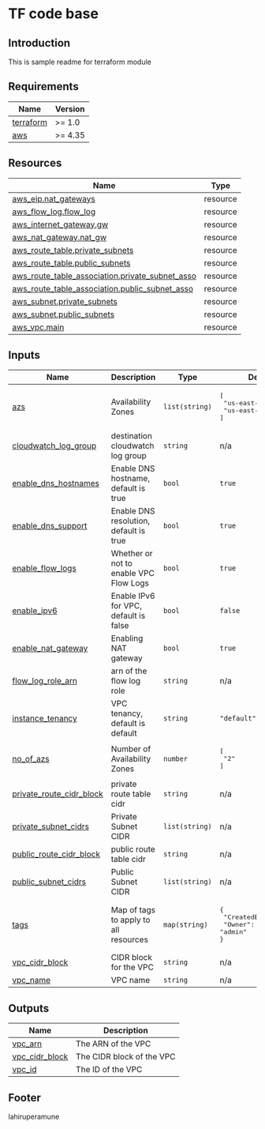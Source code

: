 # TF code base
## Introduction
This is sample readme for terraform module
<!-- BEGIN_AUTOMATED_TF_DOCS_BLOCK -->
## Requirements

| Name | Version |
|------|---------|
| <a name="requirement_terraform"></a> [terraform](#requirement\_terraform) | >= 1.0 |
| <a name="requirement_aws"></a> [aws](#requirement\_aws) | >= 4.35 |
## Resources

| Name | Type |
|------|------|
| [aws_eip.nat_gateways](https://registry.terraform.io/providers/hashicorp/aws/latest/docs/resources/eip) | resource |
| [aws_flow_log.flow_log](https://registry.terraform.io/providers/hashicorp/aws/latest/docs/resources/flow_log) | resource |
| [aws_internet_gateway.gw](https://registry.terraform.io/providers/hashicorp/aws/latest/docs/resources/internet_gateway) | resource |
| [aws_nat_gateway.nat_gw](https://registry.terraform.io/providers/hashicorp/aws/latest/docs/resources/nat_gateway) | resource |
| [aws_route_table.private_subnets](https://registry.terraform.io/providers/hashicorp/aws/latest/docs/resources/route_table) | resource |
| [aws_route_table.public_subnets](https://registry.terraform.io/providers/hashicorp/aws/latest/docs/resources/route_table) | resource |
| [aws_route_table_association.private_subnet_asso](https://registry.terraform.io/providers/hashicorp/aws/latest/docs/resources/route_table_association) | resource |
| [aws_route_table_association.public_subnet_asso](https://registry.terraform.io/providers/hashicorp/aws/latest/docs/resources/route_table_association) | resource |
| [aws_subnet.private_subnets](https://registry.terraform.io/providers/hashicorp/aws/latest/docs/resources/subnet) | resource |
| [aws_subnet.public_subnets](https://registry.terraform.io/providers/hashicorp/aws/latest/docs/resources/subnet) | resource |
| [aws_vpc.main](https://registry.terraform.io/providers/hashicorp/aws/latest/docs/resources/vpc) | resource |
## Inputs

| Name | Description | Type | Default | Required |
|------|-------------|------|---------|:--------:|
| <a name="input_azs"></a> [azs](#input\_azs) | Availability Zones | `list(string)` | <pre>[<br>  "us-east-1a",<br>  "us-east-1b"<br>]</pre> | no |
| <a name="input_cloudwatch_log_group"></a> [cloudwatch\_log\_group](#input\_cloudwatch\_log\_group) | destination cloudwatch log group | `string` | n/a | yes |
| <a name="input_enable_dns_hostnames"></a> [enable\_dns\_hostnames](#input\_enable\_dns\_hostnames) | Enable DNS hostname, default is true | `bool` | `true` | no |
| <a name="input_enable_dns_support"></a> [enable\_dns\_support](#input\_enable\_dns\_support) | Enable DNS resolution, default is true | `bool` | `true` | no |
| <a name="input_enable_flow_logs"></a> [enable\_flow\_logs](#input\_enable\_flow\_logs) | Whether or not to enable VPC Flow Logs | `bool` | `true` | no |
| <a name="input_enable_ipv6"></a> [enable\_ipv6](#input\_enable\_ipv6) | Enable IPv6 for VPC, default is false | `bool` | `false` | no |
| <a name="input_enable_nat_gateway"></a> [enable\_nat\_gateway](#input\_enable\_nat\_gateway) | Enabling NAT gateway | `bool` | `true` | no |
| <a name="input_flow_log_role_arn"></a> [flow\_log\_role\_arn](#input\_flow\_log\_role\_arn) | arn of the flow log role | `string` | n/a | yes |
| <a name="input_instance_tenancy"></a> [instance\_tenancy](#input\_instance\_tenancy) | VPC tenancy, default is default | `string` | `"default"` | no |
| <a name="input_no_of_azs"></a> [no\_of\_azs](#input\_no\_of\_azs) | Number of Availability Zones | `number` | <pre>[<br>  "2"<br>]</pre> | no |
| <a name="input_private_route_cidr_block"></a> [private\_route\_cidr\_block](#input\_private\_route\_cidr\_block) | private route table cidr | `string` | n/a | yes |
| <a name="input_private_subnet_cidrs"></a> [private\_subnet\_cidrs](#input\_private\_subnet\_cidrs) | Private Subnet CIDR | `list(string)` | n/a | yes |
| <a name="input_public_route_cidr_block"></a> [public\_route\_cidr\_block](#input\_public\_route\_cidr\_block) | public route table cidr | `string` | n/a | yes |
| <a name="input_public_subnet_cidrs"></a> [public\_subnet\_cidrs](#input\_public\_subnet\_cidrs) | Public Subnet CIDR | `list(string)` | n/a | yes |
| <a name="input_tags"></a> [tags](#input\_tags) | Map of tags to apply to all resources | `map(string)` | <pre>{<br>  "CreatedBy": "admin",<br>  "Owner": "admin"<br>}</pre> | no |
| <a name="input_vpc_cidr_block"></a> [vpc\_cidr\_block](#input\_vpc\_cidr\_block) | CIDR block for the VPC | `string` | n/a | yes |
| <a name="input_vpc_name"></a> [vpc\_name](#input\_vpc\_name) | VPC name | `string` | n/a | yes |
## Outputs

| Name | Description |
|------|-------------|
| <a name="output_vpc_arn"></a> [vpc\_arn](#output\_vpc\_arn) | The ARN of the VPC |
| <a name="output_vpc_cidr_block"></a> [vpc\_cidr\_block](#output\_vpc\_cidr\_block) | The CIDR block of the VPC |
| <a name="output_vpc_id"></a> [vpc\_id](#output\_vpc\_id) | The ID of the VPC |
<!-- END_AUTOMATED_TF_DOCS_BLOCK -->
## Footer
lahiruperamune